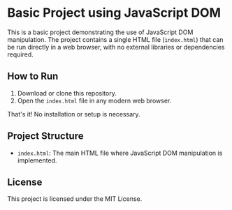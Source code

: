 # Basic Project using JavaScript DOM
This is a basic project demonstrating the use of JavaScript DOM manipulation. The project contains a single HTML file (`index.html`) that can be run directly in a web browser, with no external libraries or dependencies required.

## How to Run

1. Download or clone this repository.
2. Open the `index.html` file in any modern web browser.

That's it! No installation or setup is necessary.

## Project Structure

- `index.html`: The main HTML file where JavaScript DOM manipulation is implemented.


## License
This project is licensed under the MIT License.
